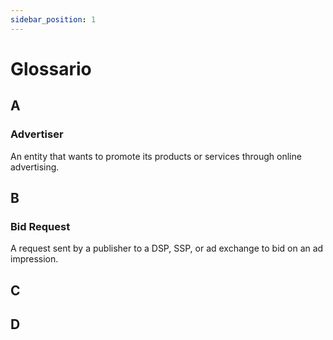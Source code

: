 ```yaml
---
sidebar_position: 1
---
```


# Glossario

## A
### Advertiser
An entity that wants to promote its products or services through online advertising.

## B
### Bid Request
A request sent by a publisher to a DSP, SSP, or ad exchange to bid on an ad impression.
## C
## D
